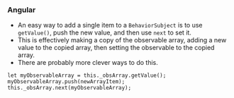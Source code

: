 ### Angular
* An easy way to add a single item to a `BehaviorSubject` is to use `getValue()`, push the new value, and then use `next` to set it.
* This is effectively making a copy of the observable array, adding a new value to the copied array, then setting the observable to the copied array.
* There are probably more clever ways to do this.

```
let myObservableArray = this._obsArray.getValue();
myObservableArray.push(newArrayItem);
this._obsArray.next(myObservableArray);
```
